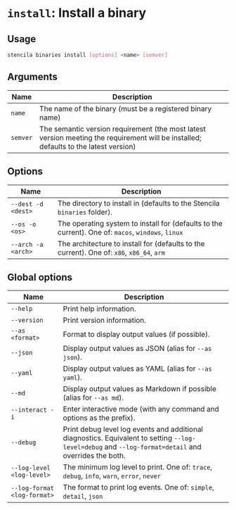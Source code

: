 <!-- Generated from doc comments in Rust. Do not edit. -->

# `install`: Install a binary

## Usage

```sh
stencila binaries install [options] <name> [semver]
```

## Arguments

| Name     | Description                                                                                                                          |
| -------- | ------------------------------------------------------------------------------------------------------------------------------------ |
| `name`   | The name of the binary (must be a registered binary name)                                                                            |
| `semver` | The semantic version requirement (the most latest version meeting the requirement will be installed; defaults to the latest version) |

## Options

| Name               | Description                                                                                        |
| ------------------ | -------------------------------------------------------------------------------------------------- |
| `--dest -d <dest>` | The directory to install in (defaults to the Stencila `binaries` folder).                          |
| `--os -o <os>`     | The operating system to install for (defaults to the current). One of: `macos`, `windows`, `linux` |
| `--arch -a <arch>` | The architecture to install for (defaults to the current). One of: `x86`, `x86_64`, `arm`          |

## Global options

| Name                        | Description                                                                                                                                          |
| --------------------------- | ---------------------------------------------------------------------------------------------------------------------------------------------------- |
| `--help`                    | Print help information.                                                                                                                              |
| `--version`                 | Print version information.                                                                                                                           |
| `--as <format>`             | Format to display output values (if possible).                                                                                                       |
| `--json`                    | Display output values as JSON (alias for `--as json`).                                                                                               |
| `--yaml`                    | Display output values as YAML (alias for `--as yaml`).                                                                                               |
| `--md`                      | Display output values as Markdown if possible (alias for `--as md`).                                                                                 |
| `--interact -i`             | Enter interactive mode (with any command and options as the prefix).                                                                                 |
| `--debug`                   | Print debug level log events and additional diagnostics. Equivalent to setting `--log-level=debug` and `--log-format=detail` and overrides the both. |
| `--log-level <log-level>`   | The minimum log level to print. One of: `trace`, `debug`, `info`, `warn`, `error`, `never`                                                           |
| `--log-format <log-format>` | The format to print log events. One of: `simple`, `detail`, `json`                                                                                   |
